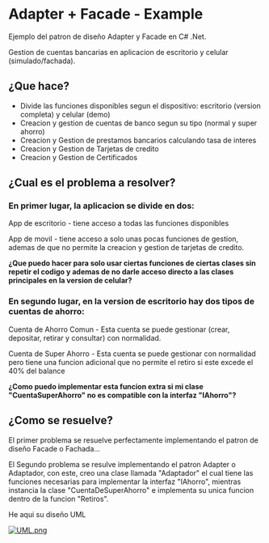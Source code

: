 # Adapter + Facade - Example

Ejemplo del patron de diseño Adapter y Facade en C# .Net. 

Gestion de cuentas bancarias en aplicacion de escritorio y celular (simulado/fachada).

## ¿Que hace?
<ul>
<li> Divide las funciones disponibles segun el dispositivo: escritorio (version completa) y celular (demo) </li>
<li> Creacion y gestion de cuentas de banco segun su tipo (normal y super ahorro) </li>
<li> Creacion y Gestion de prestamos bancarios calculando tasa de interes </li>
<li> Creacion y Gestion de Tarjetas de credito </li>
<li> Creacion y Gestion de Certificados </li>
</ul>


## ¿Cual es el problema a resolver?

### En primer lugar, la aplicacion se divide en dos: 

App de escritorio - tiene acceso a todas las funciones disponibles

App de movil - tiene acceso a solo unas pocas funciones de gestion, ademas de que no permite la creacion y gestion de tarjetas de credito.

<strong>¿Que puedo hacer para solo usar ciertas funciones de ciertas clases sin repetir el codigo y ademas de no darle acceso directo a las clases principales en la version de celular?</strong>

### En segundo lugar, en la version de escritorio hay dos tipos de cuentas de ahorro:

Cuenta de Ahorro Comun - Esta cuenta se puede gestionar (crear, depositar, retirar y consultar) con normalidad.

Cuenta de Super Ahorro - Esta cuenta se puede gestionar con normalidad pero tiene una funcion adicional que no permite el retiro si este excede el 40% del balance

<strong>¿Como puedo implementar esta funcion extra si mi clase "CuentaSuperAhorro" no es compatible con la interfaz "IAhorro"? </strong>

## ¿Como se resuelve?

El primer problema se resuelve perfectamente implementando el patron de diseño Facade o Fachada...

El Segundo problema se resulve implementando el patron Adapter o Adaptador, con este, creo una clase llamada "Adaptador" el cual tiene las funciones necesarias para implementar la interfaz "IAhorro", mientras instancia la clase "CuentaDeSuperAhorro" e implementa su unica funcion dentro de la funcion "Retiros".


He aqui su diseño UML

[![UML.png](https://i.postimg.cc/rF5jqqnr/UML.png)](https://postimg.cc/TpYg9vXd)
